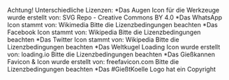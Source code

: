 Achtung! Unterschiedliche Lizenzen:
*Das Augen Icon für die Werkzeuge wurde erstellt von: SVG Repo - Creative Commons BY 4.0
*Das WhatsApp Icon stammt von: Wikimedia Bitte die Lizenzbedingungen beachten
*Das Facebook Icon stammt von: Wikipedia Bitte die Lizenzbedingungen beachten
*Das Twitter Icon stammt von: Wikipedia Bitte die Lizenzbedingungen beachten
*Das Weltkugel Loading Icon wurde erstellt von: loading.io Bitte die Lizenzbedingungen beachten
*Das Gießkannen Favicon & Icon wurde erstellt von: freefavicon.com Bitte die Lizenzbedingungen beachten
*Das #GießtKoelle Logo hat ein Copyright
